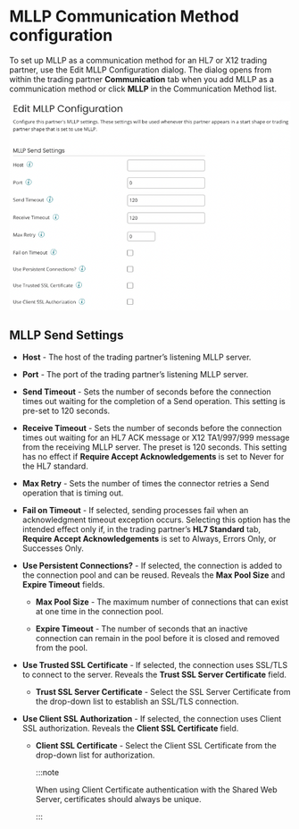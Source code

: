 # MLLP Communication Method configuration

<head>
  <meta name="guidename" content="Integration"/>
  <meta name="context" content="GUID-efcf53f8-07c5-4a5a-a23e-8e66435ea03a"/>
</head>

To set up MLLP as a communication method for an HL7 or X12 trading partner, use the Edit MLLP Configuration dialog. The dialog opens from within the trading partner **Communication** tab when you add MLLP as a communication method or click **MLLP** in the Communication Method list.

![MLLP communication method configuration panel](../Images/img-int-Edit_MLLP_configuration_0512d26b-2b0f-423c-a3c2-88852577cdc0.png)

## MLLP Send Settings

- **Host** - The host of the trading partner’s listening MLLP server.

- **Port** - The port of the trading partner’s listening MLLP server.

- **Send Timeout** - Sets the number of seconds before the connection times out waiting for the completion of a Send operation. This setting is pre-set to 120 seconds.

- **Receive Timeout** -  Sets the number of seconds before the connection times out waiting for an HL7 ACK message or X12 TA1/997/999 message from the receiving MLLP server. The preset is 120 seconds. This setting has no effect if **Require Accept Acknowledgements** is set to Never for the HL7 standard.

- **Max Retry** - Sets the number of times the connector retries a Send operation that is timing out.

- **Fail on Timeout** - If selected, sending processes fail when an acknowledgment timeout exception occurs. Selecting this option has the intended effect only if, in the trading partner’s **HL7 Standard** tab, **Require Accept Acknowledgements** is set to Always, Errors Only, or Successes Only.

- **Use Persistent Connections?** - If selected, the connection is added to the connection pool and can be reused. Reveals the **Max Pool Size** and **Expire Timeout** fields.

  - **Max Pool Size** - The maximum number of connections that can exist at one time in the connection pool.

  - **Expire Timeout** - The number of seconds that an inactive connection can remain in the pool before it is closed and removed from the pool.

- **Use Trusted SSL Certificate** - If selected, the connection uses SSL/TLS to connect to the server. Reveals the **Trust SSL Server Certificate** field.

  - **Trust SSL Server Certificate** - Select the SSL Server Certificate from the drop-down list to establish an SSL/TLS connection.

- **Use Client SSL Authorization** - If selected, the connection uses Client SSL authorization. Reveals the **Client SSL Certificate** field.

  - **Client SSL Certificate** - Select the Client SSL Certificate from the drop-down list for authorization.

    :::note

    When using Client Certificate authentication with the Shared Web Server, certificates should always be unique.

    :::
